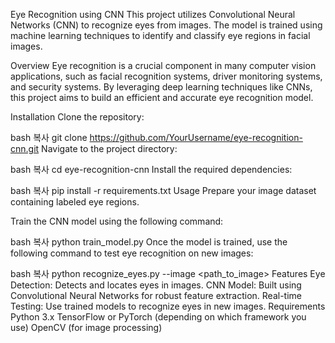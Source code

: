 Eye Recognition using CNN
This project utilizes Convolutional Neural Networks (CNN) to recognize eyes from images. The model is trained using machine learning techniques to identify and classify eye regions in facial images.

Overview
Eye recognition is a crucial component in many computer vision applications, such as facial recognition systems, driver monitoring systems, and security systems. By leveraging deep learning techniques like CNNs, this project aims to build an efficient and accurate eye recognition model.

Installation
Clone the repository:

bash
복사
git clone https://github.com/YourUsername/eye-recognition-cnn.git
Navigate to the project directory:

bash
복사
cd eye-recognition-cnn
Install the required dependencies:

bash
복사
pip install -r requirements.txt
Usage
Prepare your image dataset containing labeled eye regions.

Train the CNN model using the following command:

bash
복사
python train_model.py
Once the model is trained, use the following command to test eye recognition on new images:

bash
복사
python recognize_eyes.py --image <path_to_image>
Features
Eye Detection: Detects and locates eyes in images.
CNN Model: Built using Convolutional Neural Networks for robust feature extraction.
Real-time Testing: Use trained models to recognize eyes in new images.
Requirements
Python 3.x
TensorFlow or PyTorch (depending on which framework you use)
OpenCV (for image processing)
